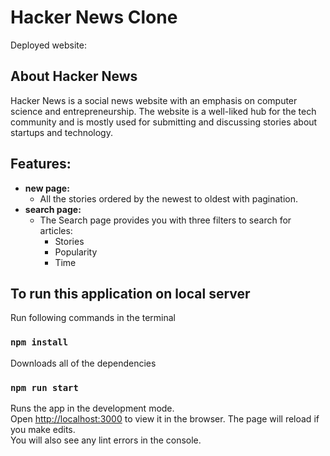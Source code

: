 # Hacker News Clone

Deployed website: 

## About Hacker News

Hacker News is a social news website with an emphasis on computer science and entrepreneurship. The website is a well-liked hub for the tech community and is mostly used for submitting and discussing stories about startups and technology.

## Features:

- **new page:**
    - All the stories ordered by the newest to oldest with pagination.
- **search page:**
    - The Search page provides you with three filters to search for articles:
        - Stories
        - Popularity
        - Time
        
## To run this application on local server

Run following commands in the terminal

### `npm install`

Downloads all of the dependencies

### `npm run start`

Runs the app in the development mode.<br />
Open [http://localhost:3000](http://localhost:3000) to view it in the browser.
The page will reload if you make edits.<br />
You will also see any lint errors in the console.


